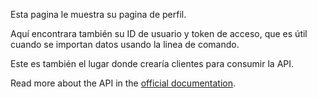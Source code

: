 Esta pagina le muestra su pagina de perfil.

Aquí encontrara también su ID de usuario y token de acceso, que es útil cuando se importan datos usando la linea de comando.

Este es también el lugar donde crearía clientes para consumir la API.

Read more about the API in the [official documentation](https://docs.firefly-iii.org/api/api).